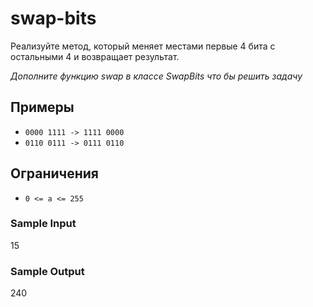 # swap-bits

Реализуйте метод, который меняет местами первые 4 бита с остальными 4 и возвращает результат.

_Дополните функцию swap в классе SwapBits что бы решить задачу_

## Примеры
* ``` 0000 1111 -> 1111 0000 ```
* ``` 0110 0111 -> 0111 0110 ```

## Ограничения
* ``` 0 <= a <= 255 ```

### Sample Input
15

### Sample Output
240